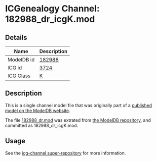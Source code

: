 # ICGenealogy Channel: 182988\_dr\_icgK.mod

## Details

Name | Description
---- | -----------
ModelDB id | [182988](http://senselab.med.yale.edu/ModelDB/ShowModel.cshtml?model=182988)
ICG id | [3724](http://icg.neurotheory.ox.ac.uk/channels/1/3724)
ICG Class | [K](http://icg.neurotheory.ox.ac.uk/channels/1)

## Description

This is a single channel model file that was originally part of a [published model on the ModelDB website](http://senselab.med.yale.edu/mModelDB/ShowModel.cshtml?model=182988).

The file [182988\_dr.mod](182988_dr_icgK.mod) was extrated from [the ModelDB repository](http://senselab.med.yale.edu/ModelDB/ShowModel.cshtml?model=182988), and committed as 182988\_dr\_icgK.mod.

## Usage

See the [icg-channel super-repository](https://github.com/icgenealogy/icg-channels) for more information.